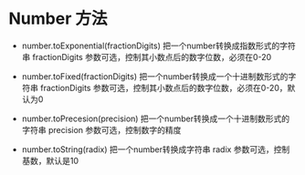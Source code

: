 # Number 方法

- number.toExponential(fractionDigits) 
  把一个number转换成指数形式的字符串
  fractionDigits 参数可选，控制其小数点后的数字位数，必须在0-20

- number.toFixed(fractionDigits)
  把一个number转换成一个十进制数形式的字符串
  fractionDigits 参数可选，控制其小数点后的数字位数，必须在0-20，默认为0

- number.toPrecesion(precision)
  把一个number转换成一个十进制数形式的字符串
  precision 参数可选，控制数字的精度

- number.toString(radix)
  把一个number转换成字符串
  radix 参数可选，控制基数，默认是10